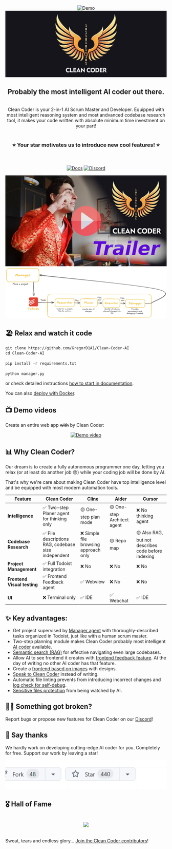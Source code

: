 <div align="center">
  <img src="/non_src/assets/starting_video.gif" alt="Demo">
  <br>
  <img src="/non_src/assets/logo_wide_2.png" alt="Logo">
  <br> 
  <h2>Probably the most intelligent AI coder out there.</h2>
  <br>
  Clean Coder is your 2-in-1 AI Scrum Master and Developer. Equipped with most intelligent reasoning system and most andvanced codebase research tool, it makes your code written with absolute minimum time investment on your part!
  <br>
  <br>
    <h3>⭐️ Your star motivates us to introduce new cool features! ⭐️</h3>  
  <br>

[![Docs](https://img.shields.io/badge/docs-latest-blue)](https://clean-coder.dev)
[![Discord](https://img.shields.io/static/v1?logo=discord&label=discord&message=Join&color=brightgreen)](https://discord.gg/8gat7Pv7QJ)

  <a href="https://cleancoder.byst.re/Agent_nr.6-Trailer.mp4" target="_blank" title="Trailer">
    <img src="/non_src/assets/Miniature_trailer.jpg" width="600" alt="Trailer">
  </a>
  <br>

  <img src="/non_src/assets/CC_diagram_light_golden.png">
</div>

## 🏖️ Relax and watch it code

```
git clone https://github.com/GregorD1A1/Clean-Coder-AI
cd Clean-Coder-AI

pip install -r requirements.txt

python manager.py
```
or check detailed instructions [how to start in documentation](https://clean-coder.dev/getting_started/quick_start/).

You can also [deploy with Docker](https://clean-coder.dev/getting_started/run_with_docker/).


## 📺 Demo videos

Create an entire web app ~~with~~ by Clean Coder:

<div align="center">
<a href="https://youtu.be/aNpB-Tw-YPw" title="Greg's Tech video">
  <img src="https://img.youtube.com/vi/aNpB-Tw-YPw/maxresdefault.jpg" width="600" alt="Demo video">
</a>
</div>


## 📊 Why Clean Coder?

Our dream is to create a fully autonomous programmer one day, letting you relax (or at least do another job 😜) while your coding job will be done by AI.

That's why we're care about making Clean Coder have top intelligence level and be equipped with most modern automation tools.

| Feature | Clean Coder | Cline | Aider | Cursor |
|---------|-------------|--------|-------|---------|
| **Intelligence** | ✅ Two-step Planer agent for thinking only  | 🟡 One-step plan mode | 🟡 One-step Architect agent | ❌ No thinking agent |
| **Codebase Research** | ✅ File descriptions RAG, codebase size independent | ❌ Simple file browsing approach only | 🟡 Repo map | 🟡 Also RAG, but not describes code before indexing  |
| **Project Management** | ✅ Full Todoist integration | ❌ No | ❌ No | ❌ No |
| **Frontend Visual testing** | ✅ Frontend Feedback agent | ✅ Webview | ❌ No | ❌ No |
| **UI** | ❌ Terminal only | ✅ IDE | ✅ Webchat | ✅ IDE |


## ✨ Key advantages:

- Get project supervised by [Manager agent](https://clean-coder.dev/usage/manager/) with thoroughly-described tasks organized in Todoist, just like with a human scrum master.
- Two-step planning module makes Clean Coder probably most intelligent [AI coder](https://clean-coder.dev/usage/programmer_pipeline/) available.
- [Semantic search (RAG)](https://clean-coder.dev/advanced_features_installation/similarity_search_for_researcher/) for effective navigating even large codebases.
- Allow AI to see frontend it creates with [frontend feedback feature](https://clean-coder.dev/features/frontend_feedback/). At the day of writing no other AI coder has that feature.
- Create a [frontend based on images](https://clean-coder.dev/features/working_with_images/) with designs.
- [Speak to Clean Coder](https://clean-coder.dev/features/talk_to_cc/) instead of writing.
- Automatic file linting prevents from introducing incorrect changes and [log check for self-debug](https://clean-coder.dev/advanced_features_installation/logs_check/).
- [Sensitive files protection](https://clean-coder.dev/features/sensitive_file_protection/) from being watched by AI.


## ⛓️‍💥 Something got broken?

Report bugs or propose new features for Clean Coder on our [Discord](https://discord.gg/8gat7Pv7QJ)!


## 🌟 Say thanks

We hardly work on developing cutting-edge AI coder for you. Completely for free. Support our work by leaving a star!

![Starring](/non_src/assets/star.gif)

## 🎖️ Hall of Fame
<br>
<div align="center">
  <a href="https://github.com/Grigorij-Dudnik/Clean-Coder-AI/graphs/contributors">
    <img src="https://contrib.rocks/image?repo=Grigorij-Dudnik/Clean-Coder-AI&1" />
  </a>
</div>
<br>

Sweat, tears and endless glory... [Join the Clean Coder contributors](https://clean-coder.dev/community/contributions_guide/)!
